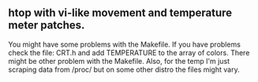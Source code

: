 htop with vi-like movement and temperature meter patches.
--------------------------------------------------------
You might have some problems with the Makefile.
If you have problems check the file: CRT.h and add TEMPERATURE to the array
of colors.
There might be other problem with the Makefile.
Also, for the temp I'm just scraping data from /proc/ but on some other 
distro the files might vary.
